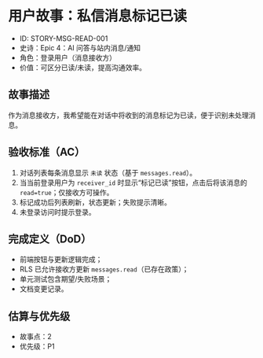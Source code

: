 # 用户故事：私信消息标记已读

- ID: STORY-MSG-READ-001
- 史诗：Epic 4：AI 问答与站内消息/通知
- 角色：登录用户（消息接收方）
- 价值：可区分已读/未读，提高沟通效率。

## 故事描述

作为消息接收方，我希望能在对话中将收到的消息标记为已读，便于识别未处理消息。

## 验收标准（AC）

1. 对话列表每条消息显示 `未读` 状态（基于 `messages.read`）。
2. 当当前登录用户为 `receiver_id` 时显示“标记已读”按钮，点击后将该消息的 `read=true`；仅接收方可操作。
3. 标记成功后列表刷新，状态更新；失败提示清晰。
4. 未登录访问时提示登录。

## 完成定义（DoD）

- 前端按钮与更新逻辑完成；
- RLS 已允许接收方更新 `messages.read`（已存在政策）；
- 单元测试包含期望/失败场景；
- 文档变更记录。

## 估算与优先级

- 故事点：2
- 优先级：P1
